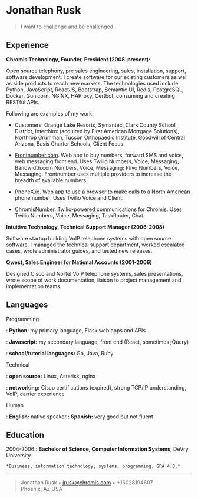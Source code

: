Jonathan Rusk
=============

>  I want to challenge and be challenged.

Experience
----------

**Chromis Technology, Founder, President (2008-present):**

Open source telephony, pre sales engineering, sales, installation, support, software development. I create software for our existing customers as well as side products to reach new markets. The technologies used include: Python, JavaScript, ReactJS, Bootstrap, Semantic UI, Redis, PostgreSQL, Docker, Gunicorn, NGINX, HAProxy, Certbot, consuming and creating RESTful APIs.

Following are examples of my work:

* Customers: Orange Lake Resorts, Symantec, Clark County School District, Interthinx (acquired by First American Mortgage Solutions), Northrop Grumman, Tucson Orthopaedic Institute, Goodwill of Central Arizona, Basis Charter Schools, Client Focus

* [Frontnumber.com](https://www.frontnumber.com). Web app to buy numbers, forward SMS and voice, web messaging front end. Uses Twilio Numbers, Voice, Messaging; Bandwidth.com Numbers, Voice, Messaging; Plivo Numbers, Voice, Messaging. Frontnumber uses multiple providers to increase the breadth of available numbers.

* [PhoneX.io](https://www.phonex.io). Web app to use a browser to make calls to a North American phone number. Uses Twilio Voice and Client.

* [ChromisNumber](https://www.chromisvoip.com). Twilio-powered communications for Chromis. Uses Twilio Numbers, Voice, Messaging, TaskRouter, Chat.

**Intuitive Technology, Technical Support Manager (2006-2008)**

Software startup building VoIP telephone systems with open source software. I managed the technical support department, worked escalated cases, wrote administrator guides, and tested new releases.

**Qwest, Sales Engineer for National Accounts  (2001-2006)**

Designed Cisco and Nortel VoIP telephone systems, sales presentations, wrote scope of work documentation, liaison to project management and implementation teams.


Languages
---------

Programming

:   **Python:** my primary language, Flask web apps and APIs

:   **Javascript:** my secondary language, front end (React, sometimes jQuery)

:   **school/tutorial languages:** Go, Java, Ruby

Technical

:   **open source:** Linux, Asterisk, nginx

:   **networking:** Cisco certifications (expired), strong TCP/IP understanding, VoIP, carrier experience

Human

:   **English:** native speaker
:   **Spanish:** very good but not fluent

Education
---------

2004-2006
:   **Bachelor of Science, Computer Information Systems**; DeVry University

    *Business, information technology, systems, programming. GPA 4.0.*

----

> Jonathan Rusk • <jrusk@chromis.com> • +16028194607\
> Phoenix, AZ USA
